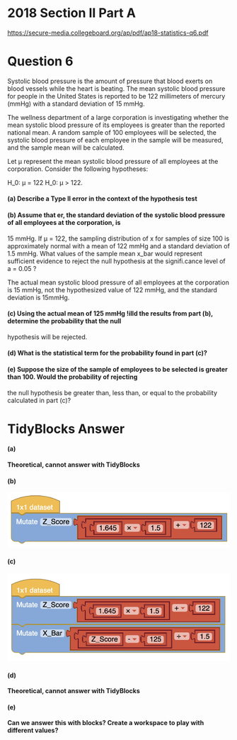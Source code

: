 # 2018 Section II Part A 
https://secure-media.collegeboard.org/ap/pdf/ap18-statistics-q6.pdf

# Question 6

Systolic blood pressure is the amount of pressure that blood exerts on blood vessels while the heart is beating.
The mean systolic blood pressure for people in the United States is reported to be 122 millimeters of mercury
(mmHg) with a standard deviation of 15 mmHg.

The wellness department of a large corporation is investigating whether the mean systolic blood pressure of
its employees is greater than the reported national mean. A random sample of 100 employees will be selected,
the systolic blood pressure of each employee in the sample will be measured, and the sample mean will be
calculated.

Let µ represent the mean systolic blood pressure of all employees at the corporation. Consider the following
hypotheses: 

H_0: µ = 122
H_0: µ > 122.

#### (a)  Describe a Type II error in the context of the hypothesis test
#### (b) Assume that er, the standard deviation of the systolic blood pressure of all employees at the corporation, is
15 mmHg. If µ = 122, the sampling distribution of x for samples of size 100 is approximately normal with
a mean of 122 mmHg and a standard deviation of 1.5 mmHg. What values of the sample mean x_bar would
represent sufficient evidence to reject the null hypothesis at the signifi.cance level of a = 0.05 ? 

The actual mean systolic blood pressure of all employees at the corporation is 15 mmHg, not the hypothesized
value of 122 mmHg, and the standard deviation is 15mmHg. 

#### (c) Using the actual mean of 125 mmHg !illd the results from part (b), determine the probability that the null
hypothesis will be rejected.

#### (d) What is the statistical term for the probability found in part (c)?

#### (e) Suppose the size of the sample of employees to be selected is greater than 100. Would the probability of rejecting
the null hypothesis be greater than, less than, or equal to the probability calculated in part (c)?

# TidyBlocks Answer 

#### (a)
**Theoretical, cannot answer with TidyBlocks**
#### (b)
![](APSTATS_2018_Q6_B.png)
#### (c)
![](APSTATS_2018_Q6_C.png)
#### (d)
**Theoretical, cannot answer with TidyBlocks**
#### (e)
**Can we answer this with blocks? Create a workspace to play with different values?**
